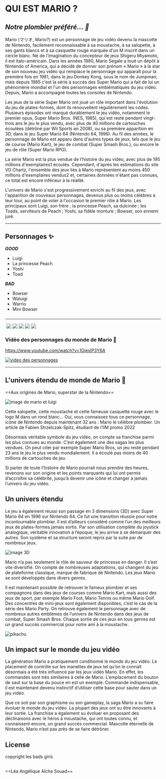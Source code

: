 # QUI EST MARIO ?
## _Notre plombier préféré... 💛_ 

Mario (マリオ, Mario?) est un personnage de jeu vidéo devenu la mascotte de Nintendo, facilement reconnaissable à sa moustache, à sa salopette, à ses gants blancs et à sa casquette rouge marquée d'un M inscrit dans un cercle blanc. Né de l'imagination du concepteur de jeux Shigeru Miyamoto, il est italo-américain. Dans les années 1980, Mario Segale a loué un dépôt à Nintendo of America, qui a décidé de donner son prénom « Mario » à la star de son nouveau jeu vidéo qui remplace le personnage qui apparaît pour la première fois en 1981, dans le jeu Donkey Kong, sous le nom de Jumpman; mais depuis 1985 c'est la série à succès des Super Mario qui a fait de lui un phénomène mondial et l'un des personnages emblématiques du jeu vidéo. Depuis, Mario a accompagné toutes les consoles de Nintendo.

Les jeux de la série Super Mario ont joué un rôle important dans l'évolution du jeu de plates-formes, dont ils renouvellent régulièrement les codes. Plusieurs épisodes ont marqué durablement le jeu vidéo, notamment le premier opus, Super Mario Bros. (NES, 1985), qui est resté pendant vingt-trois ans le jeu le plus vendu, avec plus de 40 millions de cartouches écoulées (détrôné par Wii Sports en 2008), ou sa première apparition en 3D, dans le jeu Super Mario 64 (Nintendo 64, 1996). Au fil des années, le personnage de Mario est apparu dans d'autres types de jeux, tels que le jeu de course (Mario Kart), le jeu de combat (Super Smash Bros.), ou encore le jeu de rôle (Super Mario RPG).

La série Mario est la plus vendue de l'histoire du jeu vidéo, avec plus de 195 millions d'exemplaires1 écoulés. Cependant, d'après les estimations du site VG Chartz, l'ensemble des jeux liés à Mario représentent au moins 450 millions d'exemplaires vendus2 et, certaines données n'étant pas connues, ce total est encore inférieur à la réalité.

L'univers de Mario s'est progressivement enrichi au fil des jeux, avec l'apparition de nouveaux personnages, devenus plus ou moins célèbres à leur tour, au point de voler à l'occasion le premier rôle à Mario. Les principaux sont Luigi, son frère ; la princesse Peach, sa dulcinée ; les Toads, serviteurs de Peach ; Yoshi, sa fidèle monture ; Bowser, son ennemi juré.

-----

## Personnages ✨    
**_GOOD_**
- Luigi
- La princesse Peach
- Yoshi
- Toad





                  

**_BAD_**

- Bowser
- Waluigi
- Warrio
- Mini Bowser


### 


-----


 ![]()
 ![](image.png)
 ![](image.png)
 ![](image.png)
 ![](image.png)
 ![](image.png)




### Vidéo des personnages du monde de Mario 🍧



https://www.youtube.com/watch?v=1GiexIP3Y6A

[![video des personnages](https://data.topquizz.com/distant/quizz/big/5/4/7/8/98745_94a5479004.jpg)](https://www.youtube.com/watch?v=1GiexIP3Y6A
)


-----
## L'univers étendu de monde de Mario 🧠

==Aux origines de Mario, superstar de la Nintendo==

![image de mario et luigi](https://www.iim.fr/ecole-web/wp-content/uploads/2018/01/UNE-mario-nintendo-luigi-jeu.jpeg)


Cette salopette, cette moustache et cette fameuse casquette rouge avec le logo M dans un rond blanc… Oui, vous connaissez tous ce personnage, icône de Nintendo depuis maintenant 32 ans : Mario le célèbre plombier.
Un article de Fabien Strzelczak-Spitz, étudiant de l’IIM promo 2022

Désormais véritable symbole du jeu vidéo, on compte sa franchise parmi les plus connues au monde. C’est également une des sagas les plus vendues. On peut citer par exemple Super Mario Bros, un jeu resté pendant 23 ans le jeu le plus vendu mondialement. Il a écoulé pas moins de 40 millions de cartouches de jeu.

Si parler de toute l’histoire de Mario pourrait nous prendre des heures, revenons sur son origine et les points marquants qui lui ont permis d’accroître sa célébrité, jusqu’à devenir une icône et changer à jamais l’univers du jeu vidéo.






## Un univers étendu

Le jeu a également réussi son passage en 3 dimensions (3D) avec Super Mario 64 en 1996 sur Nintendo 64. Ce fut une transition réussie pour notre incontournable plombier. Il est d’ailleurs considéré comme l’un des meilleurs jeux de plates-formes jamais sortis. Par son utilisation complète du joystick analogique, véritable innovation à l’époque, le jeu arrive à se démarquer des autres. Son système et sa structure seront repris par la suite par de nombreux jeux.


![image 3D](https://www.iim.fr/ecole-web/wp-content/uploads/2018/01/super-mario-64.jpg)

Mario n’a pas seulement le rôle de sauveur de princesse en danger. Il s’est vite diversifié. On compte de nombreuses adaptations, qui changent du jeu de plateforme classique, marque de fabrique de Nintendo. Les jeux Mario se sont développés dans divers genres.

Il est maintenant possible de retrouver le fameux plombier et ses compagnons dans des jeux de courses comme Mario Kart, mais aussi des jeux de sport, par exemple Mario Foot, Mario Tennis ou même Mario Golf. Des concentrés de mini-jeux sont également disponibles, c’est le cas de la série des Mario Party. On retrouve également le personnage avec de nombreux autres emblèmes de l’univers de Nintendo dans des jeux de combat, Super Smash Bros. Chaque sortie de ces jeux en tous genres est un grand succès commercial pour notre ami à la moustache.

 ![pikachu](https://www.iim.fr/ecole-web/wp-content/uploads/2018/01/super-smash-bros.jpg)

##  Un impact sur le monde du jeu vidéo


La génération Mario a pratiquement conditionné le monde du jeu vidéo. Le placement de contrôle sur les manettes de jeux tel qu’on le connaît désormais a été très influencé par les jeux vidéo Mario. En effet, les commandes sont très similaires à celle de Mario. L’emplacement du bouton de saut sur la base du pouce en est un exemple. Commande indispensable, il est maintenant devenu instinctif d’utiliser cette base pour sauter dans un jeu vidéo.

Que ce soit par son graphisme ou son gameplay, la saga Mario a su faire évoluer le monde du jeu vidéo. La plupart des jeux ont su être innovants à leur sortie. La franchise a également su évoluer en proposant des déclinaisons avec le héros à moustache, qui ont toutes connu, et connaissent encore, un grand succès commercial. Mascotte éternelle de Nintendo, Mario n’est pas près de se faire détrôner.








## License

copyright les bads girls

##
==Léa
Angélique
Aîcha
Souad==



 
